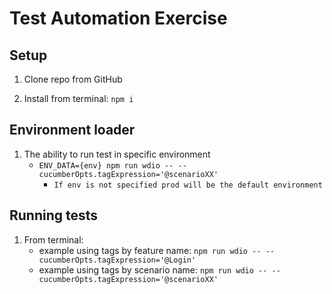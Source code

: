 # Test Automation Exercise

## Setup

1. Clone repo from GitHub

2. Install from terminal: `npm i`

## Environment loader

1. The ability to run test in specific environment
    - `ENV_DATA={env} npm run wdio -- --cucumberOpts.tagExpression='@scenarioXX'`
        - `If env is not specified prod will be the default environment`

## Running tests

1. From terminal: 
    - example using tags by feature name: `npm run wdio -- --cucumberOpts.tagExpression='@Login'`
    - example using tags by scenario name: `npm run wdio -- --cucumberOpts.tagExpression='@scenarioXX'`

